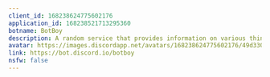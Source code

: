 ```yaml
---
client_id: 168238624775602176
application_id: 168238521713295360
botname: BotBoy
description: A random service that provides information on various things
avatar: https://images.discordapp.net/avatars/168238624775602176/49d33043901ac93ef15e144d2713bc32.png
link: https://bot.discord.io/botboy
nsfw: false
---
```

